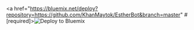 <a href="https://bluemix.net/deploy?repository=https://github.com/KhanMaytok/EstherBot&branch=master" # [required]><img src="https://bluemix.net/deploy/button.png" alt="Deploy to Bluemix"></a>


